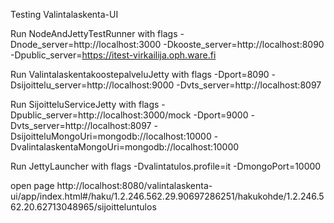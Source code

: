 

Testing Valintalaskenta-UI

Run NodeAndJettyTestRunner with flags -Dnode_server=http://localhost:3000 -Dkooste_server=http://localhost:8090 -Dpublic_server=https://itest-virkailija.oph.ware.fi

Run ValintalaskentakoostepalveluJetty with flags -Dport=8090 -Dsijoittelu_server=http://localhost:9000 -Dvts_server=http://localhost:8097

Run SijoitteluServiceJetty with flags -Dpublic_server=http://localhost:3000/mock -Dport=9000  -Dvts_server=http://localhost:8097 -DsijoitteluMongoUri=mongodb://localhost:10000 -DvalintalaskentaMongoUri=mongodb://localhost:10000

Run JettyLauncher with flags -Dvalintatulos.profile=it -DmongoPort=10000


open page http://localhost:8080/valintalaskenta-ui/app/index.html#/haku/1.2.246.562.29.90697286251/hakukohde/1.2.246.562.20.62713048965/sijoitteluntulos
